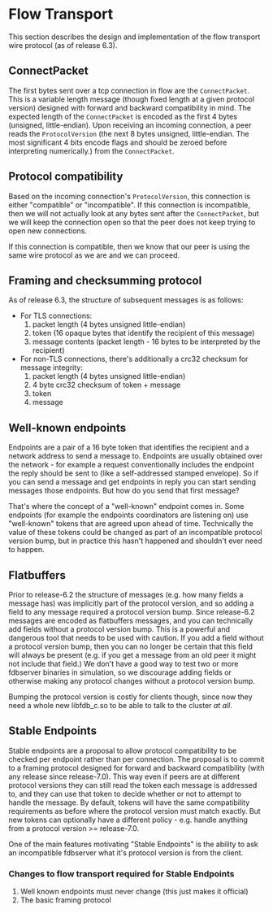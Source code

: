 # Flow Transport

This section describes the design and implementation of the flow transport wire protocol (as of release 6.3).

## ConnectPacket

The first bytes sent over a tcp connection in flow are the `ConnectPacket`.
This is a variable length message (though fixed length at a given protocol
version) designed with forward and backward compatibility in mind. The expected length of the `ConnectPacket` is encoded as the first 4 bytes (unsigned, little-endian). Upon receiving an incoming connection, a peer reads the `ProtocolVersion` (the next 8 bytes unsigned, little-endian. The most significant 4 bits encode flags and should be zeroed before interpreting numerically.) from the `ConnectPacket`.

## Protocol compatibility

Based on the incoming connection's `ProtocolVersion`, this connection is either
"compatible" or "incompatible". If this connection is incompatible, then we
will not actually look at any bytes sent after the `ConnectPacket`, but we will
keep the connection open so that the peer does not keep trying to open new
connections.

If this connection is compatible, then we know that our peer is using the same wire protocol as we are and we can proceed.

## Framing and checksumming protocol

As of release 6.3, the structure of subsequent messages is as follows:

* For TLS connections:
    1. packet length (4 bytes unsigned little-endian)
    2. token (16 opaque bytes that identify the recipient of this message)
    3. message contents (packet length - 16 bytes to be interpreted by the recipient)
* For non-TLS connections, there's additionally a crc32 checksum for message integrity:
    1. packet length (4 bytes unsigned little-endian)
    2. 4 byte crc32 checksum of token + message
    3. token
    4. message

## Well-known endpoints

Endpoints are a pair of a 16 byte token that identifies the recipient and a
network address to send a message to. Endpoints are usually obtained over the
network - for example a request conventionally includes the endpoint the
reply should be sent to (like a self-addressed stamped envelope). So if you
can send a message and get endpoints in reply you can start sending messages
those endpoints. But how do you send that first message?

That's where the concept of a "well-known" endpoint comes in. Some endpoints
(for example the endpoints coordinators are listening on) use "well-known"
tokens that are agreed upon ahead of time. Technically the value of these
tokens could be changed as part of an incompatible protocol version bump, but
in practice this hasn't happened and shouldn't ever need to happen.

## Flatbuffers

Prior to release-6.2 the structure of messages (e.g. how many fields a
message has) was implicitly part of the protocol version, and so adding a
field to any message required a protocol version bump. Since release-6.2
messages are encoded as flatbuffers messages, and you can technically add
fields without a protocol version bump. This is a powerful and dangerous tool
that needs to be used with caution. If you add a field without a protocol version bump, then you can no longer be certain that this field will always be present (e.g. if you get a message from an old peer it might not include that field.) 
We don't have a good way to test two or more fdbserver binaries in
simulation, so we discourage adding fields or otherwise making any protocol
changes without a protocol version bump.

Bumping the protocol version is costly for clients though, since now they need a whole new libfdb_c.so to be able to talk to the cluster _at all_.

## Stable Endpoints

Stable endpoints are a proposal to allow protocol compatibility to be checked
per endpoint rather than per connection. The proposal is to commit to a
framing protocol designed for forward and backward compatibility (with any
release since release-7.0). This way even if peers are at different protocol
versions they can still read the token each message is addressed to, and they
can use that token to decide whether or not to attempt to handle the message.
By default, tokens will have the same compatibility requirements as before
where the protocol version must match exactly. But new tokens can optionally
have a different policy - e.g. handle anything from a protocol version >=
release-7.0.

One of the main features motivating "Stable Endpoints" is the ability to ask an incompatible fdbserver what it's protocol version is from the client.

### Changes to flow transport required for Stable Endpoints

1. Well known endpoints must never change (this just makes it official)
2. The basic framing protocol

